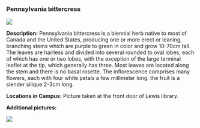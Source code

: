 ###  Pennsylvania bittercress

![](http://www.astro.princeton.edu/~ruixu/fig/Bittercress.jpg)

**Description:**  Pennsylvania bittercress is a biennial herb native to most of Canada and the United States, producing one or more erect or leaning, branching stems which are purple to green in color and grow 10-70cm tall. The leaves are hairless and divided into several rounded to oval lobes, each of which has one or two lobes, with the exception of the large terminal leaflet at the tip, which generally has three. Most leaves are located along the stem and there is no basal rosette. The inflorescence comprises many flowers, each with four white petals a few millimeter long. the fruit is a slender silique 2-3cm long. 

**Locations in Campus:** Picture taken at the front door of Lewis library.


**Additional pictures:**

![](http://www.astro.princeton.edu/~ruixu/fig/Bittercress1.jpg)
